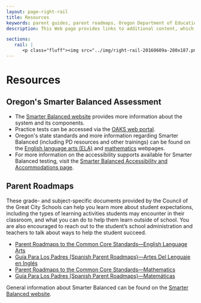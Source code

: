 ```yaml
---
layout: page-right-rail
title: Resources
keywords: parent guides, parent roadmaps, Oregon Department of Education, Oregon's Smarter Balanced Assessment, ODE website
description: This Web page provides links to additional content, which parents/guardians, students, and interested educators can use to better understand Oregon's Smarter Balanced Individual Student Report.

sections:
   rail: |
      <p class="fluff"><img src="../img/right-rail-20160609a-280x187.png" /></p>
---
```


# Resources

## Oregon's Smarter Balanced Assessment

* The [Smarter Balanced website](http://www.smarterbalanced.org/about/) provides more information about the system and its components.
*  Practice tests can be accessed via the [OAKS web portal](http://oaksportal.org/students/).
* Oregon's state standards and more information regarding Smarter Balanced (including PD resources and other trainings) can be found on the [English language arts (ELA)](http://www.oregon.gov/ode/educator-resources/assessment/Pages/English-Language-Arts.aspx) and [mathematics](http://www.oregon.gov/ode/educator-resources/assessment/Pages/Mathematics.aspx) webpages.
* For more information on the accessibility supports available for Smarter Balanced testing, visit the [Smarter Balanced Accessibility and Accommodations page](http://www.smarterbalanced.org/assessments/accessibility-and-accommodations/).

## Parent Roadmaps

These grade- and subject-specific documents provided by the Council of the Great City Schools can help you learn more about student expectations, including the types of learning activities students may encounter in their classroom, and what you can do to help them learn outside of school. You are also encouraged to reach out to the student’s school administration and teachers to talk about ways to help the student succeed.

* [Parent Roadmaps to the Common Core Standards—English Language Arts](https://www.cgcs.org/Page/328)
* [Guía Para Los Padres (Spanish Parent Roadmaps)—Artes Del Lenguaje en Inglés](https://www.cgcs.org/Page/261)
* [Parent Roadmaps to the Common Core Standards—Mathematics](https://www.cgcs.org/Page/244)
* [Guía Para Los Padres (Spanish Parent Roadmaps)—Matemáticas](https://www.cgcs.org/Page/263)

General information about Smarter Balanced can be found on the [Smarter Balanced website](http://www.smarterbalanced.org/).
